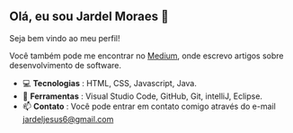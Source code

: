 ## Olá, eu sou Jardel Moraes 👋

Seja bem vindo ao meu perfil! 

Você também pode me encontrar no [Medium](https://medium.com/@Jardel_Moraes), onde escrevo artigos sobre desenvolvimento de software.

- :computer: **Tecnologias** : HTML, CSS, Javascript, Java.
- :hammer: **Ferramentas** : Visual Studio Code, GitHub, Git, intelliJ, Eclipse.
- 📫 **Contato** : Você pode entrar em contato comigo através do e-mail jardeljesus6@gmail.com 
